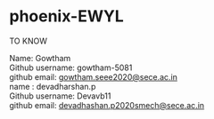 # phoenix-EWYL
TO KNOW


Name: Gowtham <br>
Github username: gowtham-5081<br>
github email: gowtham.seee2020@sece.ac.in<br>
name : devadharshan.p <br>
Github username: Devavb11<br>
github email: devadhashan.p2020smech@sece.ac.in<br>
